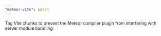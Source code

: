 ```yaml
---
"meteor-vite": patch
---
```


Tag Vite chunks to prevent the Meteor compiler plugin from interfering with server module bundling.
